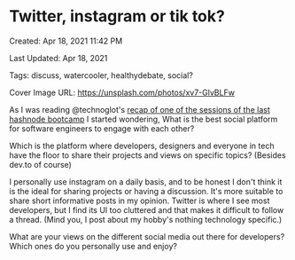 # Twitter, instagram or tik tok?

Created: Apr 18, 2021 11:42 PM

Last Updated: Apr 18, 2021

Tags: discuss, watercooler, healthydebate, social?

Cover Image URL: https://unsplash.com/photos/xv7-GlvBLFw

As I was reading @technoglot's [recap of one of the sessions of the last hashnode bootcamp](https://dev.to/technoglot/boost-your-online-presence-with-a-strong-personal-brand-4j8e) I started wondering, What is the best social platform for software engineers to engage with each other?

Which is the platform where developers, designers and everyone in tech have the floor to share their projects and views on specific topics? (Besides dev.to of course)

I personally use instagram on a daily basis, and to be honest I don't think it is the ideal for sharing projects or having a discussion. It's more suitable to share short informative posts in my opinion. Twitter is where I see most developers, but I find its UI too cluttered and that makes it difficult to follow a thread. (Mind you, I post about my hobby's nothing technology specific.)

What are your views on the different social media out there for developers? Which ones do you personally use and enjoy?